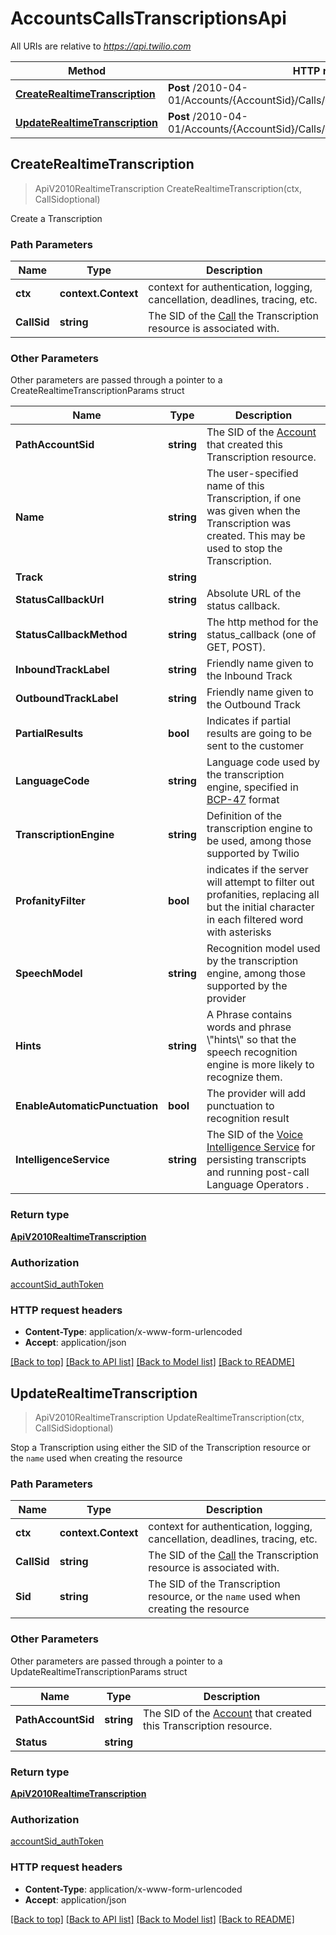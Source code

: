 # AccountsCallsTranscriptionsApi

All URIs are relative to *https://api.twilio.com*

Method | HTTP request | Description
------------- | ------------- | -------------
[**CreateRealtimeTranscription**](AccountsCallsTranscriptionsApi.md#CreateRealtimeTranscription) | **Post** /2010-04-01/Accounts/{AccountSid}/Calls/{CallSid}/Transcriptions.json | 
[**UpdateRealtimeTranscription**](AccountsCallsTranscriptionsApi.md#UpdateRealtimeTranscription) | **Post** /2010-04-01/Accounts/{AccountSid}/Calls/{CallSid}/Transcriptions/{Sid}.json | 



## CreateRealtimeTranscription

> ApiV2010RealtimeTranscription CreateRealtimeTranscription(ctx, CallSidoptional)



Create a Transcription

### Path Parameters


Name | Type | Description
------------- | ------------- | -------------
**ctx** | **context.Context** | context for authentication, logging, cancellation, deadlines, tracing, etc.
**CallSid** | **string** | The SID of the [Call](https://www.twilio.com/docs/voice/api/call-resource) the Transcription resource is associated with.

### Other Parameters

Other parameters are passed through a pointer to a CreateRealtimeTranscriptionParams struct


Name | Type | Description
------------- | ------------- | -------------
**PathAccountSid** | **string** | The SID of the [Account](https://www.twilio.com/docs/iam/api/account) that created this Transcription resource.
**Name** | **string** | The user-specified name of this Transcription, if one was given when the Transcription was created. This may be used to stop the Transcription.
**Track** | **string** | 
**StatusCallbackUrl** | **string** | Absolute URL of the status callback.
**StatusCallbackMethod** | **string** | The http method for the status_callback (one of GET, POST).
**InboundTrackLabel** | **string** | Friendly name given to the Inbound Track
**OutboundTrackLabel** | **string** | Friendly name given to the Outbound Track
**PartialResults** | **bool** | Indicates if partial results are going to be sent to the customer
**LanguageCode** | **string** | Language code used by the transcription engine, specified in [BCP-47](https://www.rfc-editor.org/rfc/bcp/bcp47.txt) format
**TranscriptionEngine** | **string** | Definition of the transcription engine to be used, among those supported by Twilio
**ProfanityFilter** | **bool** | indicates if the server will attempt to filter out profanities, replacing all but the initial character in each filtered word with asterisks
**SpeechModel** | **string** | Recognition model used by the transcription engine, among those supported by the provider
**Hints** | **string** | A Phrase contains words and phrase \\\"hints\\\" so that the speech recognition engine is more likely to recognize them.
**EnableAutomaticPunctuation** | **bool** | The provider will add punctuation to recognition result
**IntelligenceService** | **string** | The SID of the [Voice Intelligence Service](https://www.twilio.com/docs/voice/intelligence/api/service-resource) for persisting transcripts and running post-call Language Operators .

### Return type

[**ApiV2010RealtimeTranscription**](ApiV2010RealtimeTranscription.md)

### Authorization

[accountSid_authToken](../README.md#accountSid_authToken)

### HTTP request headers

- **Content-Type**: application/x-www-form-urlencoded
- **Accept**: application/json

[[Back to top]](#) [[Back to API list]](../README.md#documentation-for-api-endpoints)
[[Back to Model list]](../README.md#documentation-for-models)
[[Back to README]](../README.md)


## UpdateRealtimeTranscription

> ApiV2010RealtimeTranscription UpdateRealtimeTranscription(ctx, CallSidSidoptional)



Stop a Transcription using either the SID of the Transcription resource or the `name` used when creating the resource

### Path Parameters


Name | Type | Description
------------- | ------------- | -------------
**ctx** | **context.Context** | context for authentication, logging, cancellation, deadlines, tracing, etc.
**CallSid** | **string** | The SID of the [Call](https://www.twilio.com/docs/voice/api/call-resource) the Transcription resource is associated with.
**Sid** | **string** | The SID of the Transcription resource, or the `name` used when creating the resource

### Other Parameters

Other parameters are passed through a pointer to a UpdateRealtimeTranscriptionParams struct


Name | Type | Description
------------- | ------------- | -------------
**PathAccountSid** | **string** | The SID of the [Account](https://www.twilio.com/docs/iam/api/account) that created this Transcription resource.
**Status** | **string** | 

### Return type

[**ApiV2010RealtimeTranscription**](ApiV2010RealtimeTranscription.md)

### Authorization

[accountSid_authToken](../README.md#accountSid_authToken)

### HTTP request headers

- **Content-Type**: application/x-www-form-urlencoded
- **Accept**: application/json

[[Back to top]](#) [[Back to API list]](../README.md#documentation-for-api-endpoints)
[[Back to Model list]](../README.md#documentation-for-models)
[[Back to README]](../README.md)

